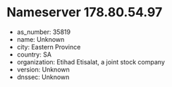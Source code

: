 # Nameserver 178.80.54.97

* as_number: 35819
* name: Unknown
* city: Eastern Province
* country: SA
* organization: Etihad Etisalat, a joint stock company
* version: Unknown
* dnssec: Unknown
